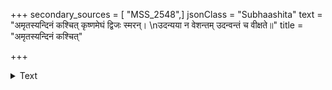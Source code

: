 +++
secondary_sources = [ "MSS_2548",]
jsonClass = "Subhaashita"
text = "अमृतस्यन्दिनं कश्चित् कृष्णमेघं द्विजः स्मरन्।  \nउदन्यया न वेशन्तम् उदन्वन्तं च वीक्षते॥"
title = "अमृतस्यन्दिनं कश्चित्"

+++

<details><summary>Text</summary>

अमृतस्यन्दिनं कश्चित् कृष्णमेघं द्विजः स्मरन्।  
उदन्यया न वेशन्तम् उदन्वन्तं च वीक्षते॥
</details>
